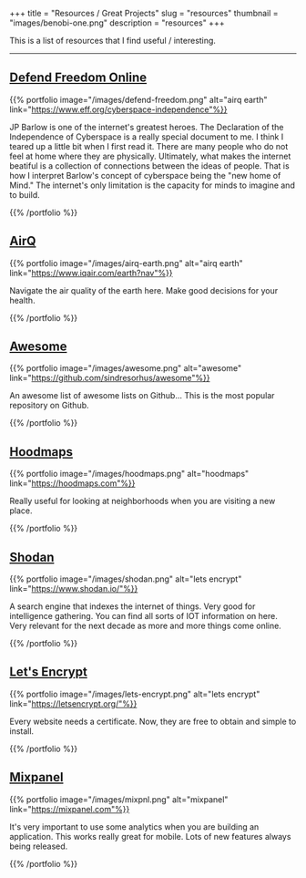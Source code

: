 +++
title = "Resources / Great Projects"
slug = "resources"
thumbnail = "images/benobi-one.png"
description = "resources"
+++

This is a list of resources that I find useful / interesting.

---------------------------

## [Defend Freedom Online](https://www.eff.org/cyberspace-independence)

{{% portfolio image="/images/defend-freedom.png" alt="airq earth" link="https://www.eff.org/cyberspace-independence"%}}

JP Barlow is one of the internet's greatest heroes. The Declaration of the Independence of Cyberspace is a really special document to me. I think I teared up a little bit when I first read it. There are many people who do not feel at home where they are physically. Ultimately, what makes the internet beatiful is a collection of connections between the ideas of people. That is how I interpret Barlow's concept of cyberspace being the "new home of Mind." The internet's only limitation is the capacity for minds to imagine and to build.

{{% /portfolio %}}

## [AirQ](https://www.iqair.com/earth?nav)

{{% portfolio image="/images/airq-earth.png" alt="airq earth" link="https://www.iqair.com/earth?nav"%}}

Navigate the air quality of the earth here. Make good decisions for your health.

{{% /portfolio %}}

## [Awesome](https://github.com/sindresorhus/awesome)

{{% portfolio image="/images/awesome.png" alt="awesome" link="https://github.com/sindresorhus/awesome"%}}

An awesome list of awesome lists on Github...  This is the most popular repository on Github.

{{% /portfolio %}}

## [Hoodmaps](https://hoodmaps.com/)

{{% portfolio image="/images/hoodmaps.png" alt="hoodmaps" link="https://hoodmaps.com"%}}

Really useful for looking at neighborhoods when you are visiting a new place.

{{% /portfolio %}}

## [Shodan](https://www.shodan.io/)

{{% portfolio image="/images/shodan.png" alt="lets encrypt" link="https://www.shodan.io/"%}}

A search engine that indexes the internet of things. Very good for intelligence gathering. You can find all sorts of IOT information on here. Very relevant for the next decade as more and more things come online. 

{{% /portfolio %}}

## [Let's Encrypt](https://letsencrypt.org/)

{{% portfolio image="/images/lets-encrypt.png" alt="lets encrypt" link="https://letsencrypt.org/"%}}

Every website needs a certificate. Now, they are free to obtain and simple to install.

{{% /portfolio %}}

## [Mixpanel](https://mixpanel.com/)

{{% portfolio image="/images/mixpnl.png" alt="mixpanel" link="https://mixpanel.com"%}}

It's very important to use some analytics when you are building an application. This works really great for mobile. Lots of new features always being released.

{{% /portfolio %}}
